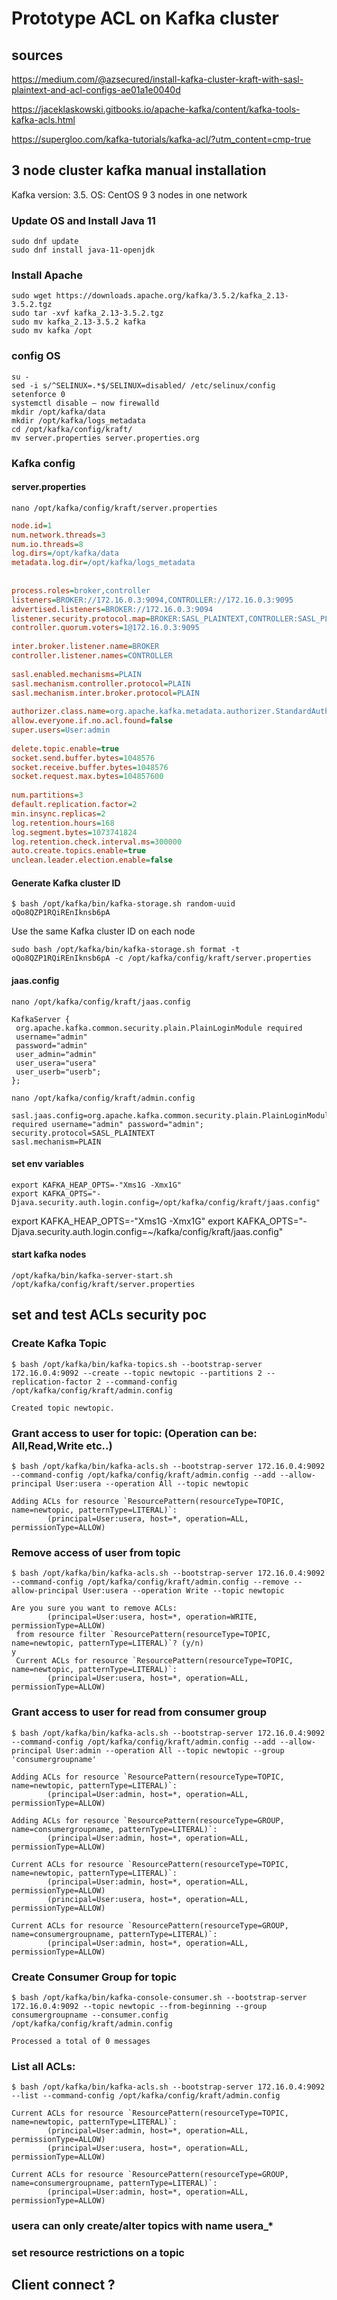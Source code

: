 # Prototype ACL on Kafka cluster

## sources

<https://medium.com/@azsecured/install-kafka-cluster-kraft-with-sasl-plaintext-and-acl-configs-ae01a1e0040d>

<https://jaceklaskowski.gitbooks.io/apache-kafka/content/kafka-tools-kafka-acls.html>

https://supergloo.com/kafka-tutorials/kafka-acl/?utm_content=cmp-true



## 3 node cluster kafka manual installation

Kafka version: 3.5.
OS: CentOS 9
3 nodes in one network

### Update OS and Install Java 11

``` console
sudo dnf update
sudo dnf install java-11-openjdk
```

### Install Apache

```console
sudo wget https://downloads.apache.org/kafka/3.5.2/kafka_2.13-3.5.2.tgz
sudo tar -xvf kafka_2.13-3.5.2.tgz
sudo mv kafka_2.13-3.5.2 kafka
sudo mv kafka /opt
```

### config OS

```console
su - 
sed -i s/^SELINUX=.*$/SELINUX=disabled/ /etc/selinux/config
setenforce 0
systemctl disable — now firewalld
mkdir /opt/kafka/data
mkdir /opt/kafka/logs_metadata
cd /opt/kafka/config/kraft/
mv server.properties server.properties.org

```

### Kafka config

#### server.properties

```console
nano /opt/kafka/config/kraft/server.properties
```

```ini
node.id=1
num.network.threads=3
num.io.threads=8
log.dirs=/opt/kafka/data
metadata.log.dir=/opt/kafka/logs_metadata
 
 
process.roles=broker,controller
listeners=BROKER://172.16.0.3:9094,CONTROLLER://172.16.0.3:9095
advertised.listeners=BROKER://172.16.0.3:9094
listener.security.protocol.map=BROKER:SASL_PLAINTEXT,CONTROLLER:SASL_PLAINTEXT
controller.quorum.voters=1@172.16.0.3:9095
 
inter.broker.listener.name=BROKER
controller.listener.names=CONTROLLER
 
sasl.enabled.mechanisms=PLAIN
sasl.mechanism.controller.protocol=PLAIN
sasl.mechanism.inter.broker.protocol=PLAIN
 
authorizer.class.name=org.apache.kafka.metadata.authorizer.StandardAuthorizer
allow.everyone.if.no.acl.found=false
super.users=User:admin
 
delete.topic.enable=true
socket.send.buffer.bytes=1048576
socket.receive.buffer.bytes=1048576
socket.request.max.bytes=104857600
 
num.partitions=3
default.replication.factor=2
min.insync.replicas=2
log.retention.hours=168
log.segment.bytes=1073741824
log.retention.check.interval.ms=300000
auto.create.topics.enable=true
unclean.leader.election.enable=false

```

#### Generate Kafka cluster ID

```console
$ bash /opt/kafka/bin/kafka-storage.sh random-uuid
oQo8QZP1RQiREnIknsb6pA
```

Use the same Kafka cluster ID on each node

```console
sudo bash /opt/kafka/bin/kafka-storage.sh format -t oQo8QZP1RQiREnIknsb6pA -c /opt/kafka/config/kraft/server.properties
```

#### jaas.config

```console
nano /opt/kafka/config/kraft/jaas.config
 
KafkaServer {
 org.apache.kafka.common.security.plain.PlainLoginModule required
 username="admin"
 password="admin"
 user_admin="admin"
 user_usera="usera"
 user_userb="userb";
};
```

```console
nano /opt/kafka/config/kraft/admin.config
 
sasl.jaas.config=org.apache.kafka.common.security.plain.PlainLoginModule required username="admin" password="admin";
security.protocol=SASL_PLAINTEXT
sasl.mechanism=PLAIN

```

#### set env variables

```console
export KAFKA_HEAP_OPTS=-"Xms1G -Xmx1G"
export KAFKA_OPTS="-Djava.security.auth.login.config=/opt/kafka/config/kraft/jaas.config"

```

export KAFKA_HEAP_OPTS=-"Xms1G -Xmx1G"
export KAFKA_OPTS="-Djava.security.auth.login.config=~/kafka/config/kraft/jaas.config"

#### start kafka nodes

```console
/opt/kafka/bin/kafka-server-start.sh /opt/kafka/config/kraft/server.properties
```

## set and test ACLs security poc

### Create Kafka Topic

```console
$ bash /opt/kafka/bin/kafka-topics.sh --bootstrap-server 172.16.0.4:9092 --create --topic newtopic --partitions 2 --replication-factor 2 --command-config /opt/kafka/config/kraft/admin.config

Created topic newtopic.
```

### Grant access to user for topic: (Operation can be: All,Read,Write etc..)

```console
$ bash /opt/kafka/bin/kafka-acls.sh --bootstrap-server 172.16.0.4:9092 --command-config /opt/kafka/config/kraft/admin.config --add --allow-principal User:usera --operation All --topic newtopic

Adding ACLs for resource `ResourcePattern(resourceType=TOPIC, name=newtopic, patternType=LITERAL)`:
        (principal=User:usera, host=*, operation=ALL, permissionType=ALLOW)
```

### Remove access of user from topic

```console
$ bash /opt/kafka/bin/kafka-acls.sh --bootstrap-server 172.16.0.4:9092 --command-config /opt/kafka/config/kraft/admin.config --remove --allow-principal User:usera --operation Write --topic newtopic

Are you sure you want to remove ACLs: 
        (principal=User:usera, host=*, operation=WRITE, permissionType=ALLOW) 
 from resource filter `ResourcePattern(resourceType=TOPIC, name=newtopic, patternType=LITERAL)`? (y/n)
y
 Current ACLs for resource `ResourcePattern(resourceType=TOPIC, name=newtopic, patternType=LITERAL)`: 
        (principal=User:usera, host=*, operation=ALL, permissionType=ALLOW)
```

### Grant access to user for read from consumer group

```console
$ bash /opt/kafka/bin/kafka-acls.sh --bootstrap-server 172.16.0.4:9092 --command-config /opt/kafka/config/kraft/admin.config --add --allow-principal User:admin --operation All --topic newtopic --group 'consumergroupname'

Adding ACLs for resource `ResourcePattern(resourceType=TOPIC, name=newtopic, patternType=LITERAL)`: 
        (principal=User:admin, host=*, operation=ALL, permissionType=ALLOW)

Adding ACLs for resource `ResourcePattern(resourceType=GROUP, name=consumergroupname, patternType=LITERAL)`: 
        (principal=User:admin, host=*, operation=ALL, permissionType=ALLOW)

Current ACLs for resource `ResourcePattern(resourceType=TOPIC, name=newtopic, patternType=LITERAL)`: 
        (principal=User:admin, host=*, operation=ALL, permissionType=ALLOW)
        (principal=User:usera, host=*, operation=ALL, permissionType=ALLOW)

Current ACLs for resource `ResourcePattern(resourceType=GROUP, name=consumergroupname, patternType=LITERAL)`:
        (principal=User:admin, host=*, operation=ALL, permissionType=ALLOW)
```

### Create Consumer Group for topic

```console
$ bash /opt/kafka/bin/kafka-console-consumer.sh --bootstrap-server 172.16.0.4:9092 --topic newtopic --from-beginning --group consumergroupname --consumer.config /opt/kafka/config/kraft/admin.config

Processed a total of 0 messages
```

### List all ACLs:

```console
$ bash /opt/kafka/bin/kafka-acls.sh --bootstrap-server 172.16.0.4:9092 --list --command-config /opt/kafka/config/kraft/admin.config

Current ACLs for resource `ResourcePattern(resourceType=TOPIC, name=newtopic, patternType=LITERAL)`: 
        (principal=User:admin, host=*, operation=ALL, permissionType=ALLOW)
        (principal=User:usera, host=*, operation=ALL, permissionType=ALLOW)

Current ACLs for resource `ResourcePattern(resourceType=GROUP, name=consumergroupname, patternType=LITERAL)`:
        (principal=User:admin, host=*, operation=ALL, permissionType=ALLOW)
```

### usera can only create/alter topics with name usera_*

### set resource restrictions on a topic 



## Client connect ?

